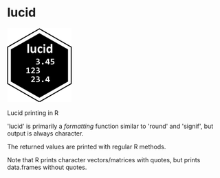
lucid
=====

![lucid](lucid_logo.png?raw=true)

Lucid printing in R

'lucid' is primarily a _formatting_ function similar to
'round' and 'signif', but output is always character.

The returned values are printed with regular R methods.

Note that R prints character vectors/matrices with quotes,
but prints data.frames without quotes.
